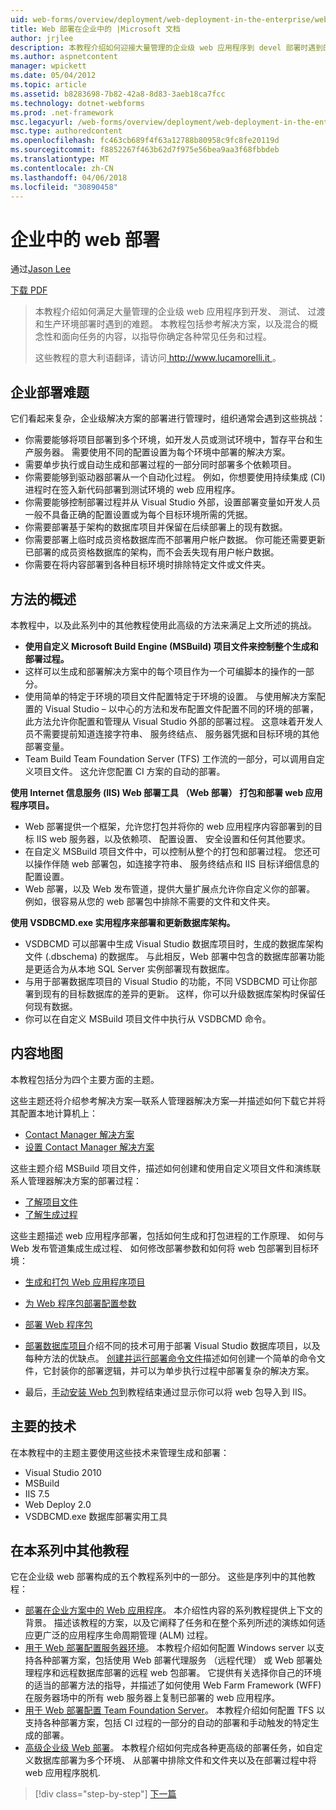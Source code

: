 ```yaml
---
uid: web-forms/overview/deployment/web-deployment-in-the-enterprise/web-deployment-in-the-enterprise
title: Web 部署在企业中的 |Microsoft 文档
author: jrjlee
description: 本教程介绍如何迎接大量管理的企业级 web 应用程序到 devel 部署时遇到的难题...
ms.author: aspnetcontent
manager: wpickett
ms.date: 05/04/2012
ms.topic: article
ms.assetid: b8283698-7b82-42a8-8d83-3aeb18ca7fcc
ms.technology: dotnet-webforms
ms.prod: .net-framework
msc.legacyurl: /web-forms/overview/deployment/web-deployment-in-the-enterprise/web-deployment-in-the-enterprise
msc.type: authoredcontent
ms.openlocfilehash: fc463cb689f4f63a12788b80958c9fc8fe20119d
ms.sourcegitcommit: f8852267f463b62d7f975e56bea9aa3f68fbbdeb
ms.translationtype: MT
ms.contentlocale: zh-CN
ms.lasthandoff: 04/06/2018
ms.locfileid: "30890458"
---
```

<a name="web-deployment-in-the-enterprise"></a>企业中的 web 部署
====================
通过[Jason Lee](https://github.com/jrjlee)

[下载 PDF](https://msdnshared.blob.core.windows.net/media/MSDNBlogsFS/prod.evol.blogs.msdn.com/CommunityServer.Blogs.Components.WeblogFiles/00/00/00/63/56/8130.DeployingWebAppsInEnterpriseScenarios.pdf)

> 本教程介绍如何满足大量管理的企业级 web 应用程序到开发、 测试、 过渡和生产环境部署时遇到的难题。 本教程包括参考解决方案，以及混合的概念性和面向任务的内容，以指导你确定各种常见任务和过程。
> 
> 这些教程的意大利语翻译，请访问[ http://www.lucamorelli.it ](http://www.lucamorelli.it)。


## <a name="enterprise-deployment-challenges"></a>企业部署难题

它们看起来复杂，企业级解决方案的部署进行管理时，组织通常会遇到这些挑战：

- 你需要能够将项目部署到多个环境，如开发人员或测试环境中，暂存平台和生产服务器。 需要使用不同的配置设置为每个环境中部署的解决方案。
- 需要单步执行或自动生成和部署过程的一部分同时部署多个依赖项目。
- 你需要能够到驱动器部署从一个自动化过程。 例如，你想要使用持续集成 (CI) 进程时在签入新代码部署到测试环境的 web 应用程序。
- 你需要能够控制部署过程并从 Visual Studio 外部，设置部署变量如开发人员一般不具备正确的配置设置或为每个目标环境所需的凭据。
- 你需要部署基于架构的数据库项目并保留在后续部署上的现有数据。
- 你需要部署上临时成员资格数据库而不部署用户帐户数据。 你可能还需要更新已部署的成员资格数据库的架构，而不会丢失现有用户帐户数据。
- 你需要在将内容部署到各种目标环境时排除特定文件或文件夹。

## <a name="overview-of-approach"></a>方法的概述

本教程中，以及此系列中的其他教程使用此高级的方法来满足上文所述的挑战。

- **使用自定义 Microsoft Build Engine (MSBuild) 项目文件来控制整个生成和部署过程。**
- 这样可以生成和部署解决方案中的每个项目作为一个可编脚本的操作的一部分。
- 使用简单的特定于环境的项目文件配置特定于环境的设置。 与使用解决方案配置的 Visual Studio – 以中心的方法和发布配置文件配置不同的环境的部署，此方法允许你配置和管理从 Visual Studio 外部的部署过程。 这意味着开发人员不需要提前知道连接字符串、 服务终结点、 服务器凭据和目标环境的其他部署变量。
- Team Build Team Foundation Server (TFS) 工作流的一部分，可以调用自定义项目文件。 这允许您配置 CI 方案的自动的部署。

**使用 Internet 信息服务 (IIS) Web 部署工具 （Web 部署） 打包和部署 web 应用程序项目。**

- Web 部署提供一个框架，允许您打包并将你的 web 应用程序内容部署到的目标 IIS web 服务器，以及依赖项、 配置设置、 安全设置和任何其他要求。
- 在自定义 MSBuild 项目文件中，可以控制从整个的打包和部署过程。 您还可以操作伴随 web 部署包，如连接字符串、 服务终结点和 IIS 目标详细信息的配置设置。
- Web 部署，以及 Web 发布管道，提供大量扩展点允许你自定义你的部署。 例如，很容易从您的 web 部署包中排除不需要的文件和文件夹。

**使用 VSDBCMD.exe 实用程序来部署和更新数据库架构。**

- VSDBCMD 可以部署中生成 Visual Studio 数据库项目时，生成的数据库架构文件 (.dbschema) 的数据库。 与此相反，Web 部署中包含的数据库部署功能是更适合为从本地 SQL Server 实例部署现有数据库。
- 与用于部署数据库项目的 Visual Studio 的功能，不同 VSDBCMD 可让你部署到现有的目标数据库的差异的更新。 这样，你可以升级数据库架构时保留任何现有数据。
- 你可以在自定义 MSBuild 项目文件中执行从 VSDBCMD 命令。

## <a name="content-map"></a>内容地图

本教程包括分为四个主要方面的主题。

这些主题还将介绍参考解决方案&#x2014;联系人管理器解决方案&#x2014;并描述如何下载它并将其配置本地计算机上：

- [Contact Manager 解决方案](the-contact-manager-solution.md)
- [设置 Contact Manager 解决方案](setting-up-the-contact-manager-solution.md)

这些主题介绍 MSBuild 项目文件，描述如何创建和使用自定义项目文件和演练联系人管理器解决方案的部署过程：

- [了解项目文件](understanding-the-project-file.md)
- [了解生成过程](understanding-the-build-process.md)

这些主题描述 web 应用程序部署，包括如何生成和打包进程的工作原理、 如何与 Web 发布管道集成生成过程、 如何修改部署参数和如何将 web 包部署到目标环境：

- [生成和打包 Web 应用程序项目](building-and-packaging-web-application-projects.md)
- [为 Web 程序包部署配置参数](configuring-parameters-for-web-package-deployment.md)
- [部署 Web 程序包](deploying-web-packages.md)

- [部署数据库项目](deploying-database-projects.md)介绍不同的技术可用于部署 Visual Studio 数据库项目，以及每种方法的优缺点。 [创建并运行部署命令文件](creating-and-running-a-deployment-command-file.md)描述如何创建一个简单的命令文件，它封装你的部署逻辑，并可以为单步执行过程中部署复杂的解决方案。
- 最后，[手动安装 Web 包](manually-installing-web-packages.md)到教程结束通过显示你可以将 web 包导入到 IIS。

## <a name="key-technologies"></a>主要的技术

在本教程中的主题主要使用这些技术来管理生成和部署：

- Visual Studio 2010
- MSBuild
- IIS 7.5
- Web Deploy 2.0
- VSDBCMD.exe 数据库部署实用工具

## <a name="other-tutorials-in-this-series"></a>在本系列中其他教程

它在企业级 web 部署构成的五个教程系列中的一部分。 这些是序列中的其他教程：

- [部署在企业方案中的 Web 应用程序](../deploying-web-applications-in-enterprise-scenarios/deploying-web-applications-in-enterprise-scenarios.md)。 本介绍性内容的系列教程提供上下文的背景。 描述该教程的方案，以及它阐释了任务和在整个系列所述的演练如何适应更广泛的应用程序生命周期管理 (ALM) 过程。
- [用于 Web 部署配置服务器环境](../configuring-server-environments-for-web-deployment/configuring-server-environments-for-web-deployment.md)。 本教程介绍如何配置 Windows server 以支持各种部署方案，包括使用 Web 部署代理服务 （远程代理） 或 Web 部署处理程序和远程数据库部署的远程 web 包部署。 它提供有关选择你自己的环境的适当的部署方法的指导，并描述了如何使用 Web Farm Framework (WFF) 在服务器场中的所有 web 服务器上复制已部署的 web 应用程序。
- [用于 Web 部署配置 Team Foundation Server](../configuring-team-foundation-server-for-web-deployment/configuring-team-foundation-server-for-web-deployment.md)。 本教程介绍如何配置 TFS 以支持各种部署方案，包括 CI 过程的一部分的自动的部署和手动触发的特定生成的部署。
- [高级企业级 Web 部署](../advanced-enterprise-web-deployment/advanced-enterprise-web-deployment.md)。 本教程介绍如何完成各种更高级的部署任务，如自定义数据库部署为多个环境、 从部署中排除文件和文件夹以及在部署过程中将 web 应用程序脱机.

> [!div class="step-by-step"]
> [下一篇](the-contact-manager-solution.md)
